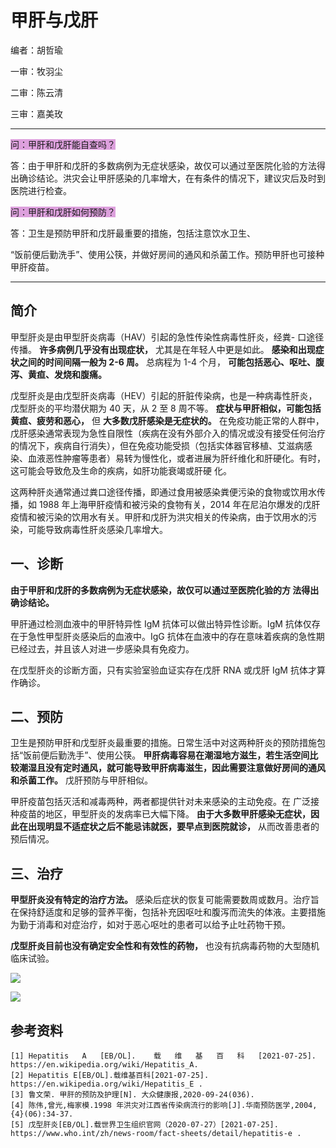 # 甲肝与戊肝

编者：胡哲瑜

一审：牧羽尘

二审：陈云清

三审：嘉美玫

---

<font style="background: Plum">问：甲肝和戊肝能自查吗？</font>

答：由于甲肝和戊肝的多数病例为无症状感染，故仅可以通过至医院化验的方法得出确诊结论。洪灾会让甲肝感染的几率增大，在有条件的情况下，建议灾后及时到医院进行检查。

<font style="background: Plum">问：甲肝和戊肝如何预防？</font>

答：卫生是预防甲肝和戊肝最重要的措施，包括注意饮水卫生、

“饭前便后勤洗手”、使用公筷，并做好房间的通风和杀菌工作。预防甲肝也可接种甲肝疫苗。

---

## 简介

甲型肝炎是由甲型肝炎病毒（HAV）引起的急性传染性病毒性肝炎，经粪- 口途径传播。 **许多病例几乎没有出现症状，** 尤其是在年轻人中更是如此。 **感染和出现症状之间的时间间隔一般为 2-6 周。** 总病程为 1-4 个月， **可能包括恶心、呕吐、腹泻、黄疸、发烧和腹痛。** 

戊型肝炎是由戊型肝炎病毒（HEV）引起的肝脏传染病，也是一种病毒性肝炎，戊型肝炎的平均潜伏期为 40 天，从 2 至 8 周不等。 **症状与甲肝相似，可能包括黄疸、疲劳和恶心，** 但 **大多数戊肝感染是无症状的。** 在免疫功能正常的人群中，戊肝感染通常表现为急性自限性（疾病在没有外部介入的情况或没有接受任何治疗的情况下，疾病自行消失），但在免疫功能受损（包括实体器官移植、艾滋病感染、血液恶性肿瘤等患者）易转为慢性化，或者进展为肝纤维化和肝硬化。有时，这可能会导致危及生命的疾病，如肝功能衰竭或肝硬 化。

这两种肝炎通常通过粪口途径传播，即通过食用被感染粪便污染的食物或饮用水传播，如 1988 年上海甲肝疫情和被污染的食物有关，2014 年在尼泊尔爆发的戊肝疫情和被污染的饮用水有关。甲肝和戊肝为洪灾相关的传染病，由于饮用水的污染，可能导致病毒性肝炎感染几率增大。

## 一、诊断

 **由于甲肝和戊肝的多数病例为无症状感染，故仅可以通过至医院化验的方  法得出确诊结论。** 

甲肝通过检测血液中的甲肝特异性 IgM 抗体可以做出特异性诊断。IgM 抗体仅存在于急性甲型肝炎感染后的血液中。IgG 抗体在血液中的存在意味着疾病的急性期已经过去，并且该人对进一步感染具有免疫力。

在戊型肝炎的诊断方面，只有实验室验血证实存在戊肝 RNA 或戊肝 IgM 抗体才算作确诊。

## 二、预防

卫生是预防甲肝和戊型肝炎最重要的措施。日常生活中对这两种肝炎的预防措施包括“饭前便后勤洗手”、使用公筷。 **甲肝病毒容易在潮湿地方滋生，若生活空间比较潮湿且没有定时通风，就可能导致甲肝病毒滋生，因此需要注意做好房间的通风和杀菌工作。** 戊肝预防与甲肝相似。

甲肝疫苗包括灭活和减毒两种，两者都提供针对未来感染的主动免疫。在 广泛接种疫苗的地区，甲型肝炎的发病率已大幅下降。 **由于大多数甲肝感染无症状，因此在出现明显不适症状之后不能忌讳就医，要早点到医院就诊，** 从而改善患者的预后情况。


## 三、治疗

 **甲型肝炎没有特定的治疗方法。** 感染后症状的恢复可能需要数周或数月。治疗旨在保持舒适度和足够的营养平衡，包括补充因呕吐和腹泻而流失的体液。主要措施为勤于消毒和对症治疗，如对于恶心呕吐的患者可以给予止吐药物干预。

 **戊型肝炎目前也没有确定安全性和有效性的药物，** 也没有抗病毒药物的大型随机临床试验。

![](..\pics\16-01.png)

![](..\pics\16.jpg
)
## 参考资料

```
[1]	Hepatitis	A	[EB/OL].	载	维	基	百	科	[2021-07-25]. https://en.wikipedia.org/wiki/Hepatitis_A. 
[2] Hepatitis E[EB/OL].载维基百科[2021-07-25]. https://en.wikipedia.org/wiki/Hepatitis_E . 
[3] 鲁文荣. 甲肝的预防及护理[N]. 大众健康报,2020-09-24(036). 
[4] 陈伟,曾光,梅家模.1998 年洪灾对江西省传染病流行的影响[J].华南预防医学,2004,{4}(06):34-37. 
[5] 戊型肝炎[EB/OL].载世界卫生组织官网（2020-07-27）[2021-07-25]. https://www.who.int/zh/news-room/fact-sheets/detail/hepatitis-e .   
```